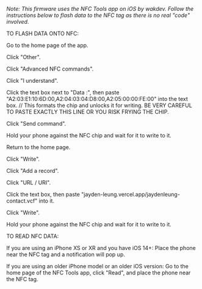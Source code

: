 *Note: This firmware uses the NFC Tools app on iOS by wakdev. Follow the instructions below to flash data to the NFC tag as there is no real "code" involved.*


TO FLASH DATA ONTO NFC:

Go to the home page of the app.

Click "Other".

Click "Advanced NFC commands".

Click "I understand".

Click the text box next to "Data :", then paste "A2:03:E1:10:6D:00,A2:04:03:04:D8:00,A2:05:00:00:FE:00" into the text box. // This formats the chip and unlocks it for writing. BE VERY CAREFUL TO PASTE EXACTLY THIS LINE OR YOU RISK FRYING THE CHIP.

Click "Send command".

Hold your phone against the NFC chip and wait for it to write to it.

Return to the home page.

Click "Write".

Click "Add a record".

Click "URL / URI".

Click the text box, then paste "jayden-leung.vercel.app/jaydenleung-contact.vcf" into it.

Click "Write".

Hold your phone against the NFC chip and wait for it to write to it.


TO READ NFC DATA:

If you are using an iPhone XS or XR and you have iOS 14+: Place the phone near the NFC tag and a notification will pop up.

If you are using an older iPhone model or an older iOS version: Go to the home page of the NFC Tools app, click "Read", and place the phone near the NFC tag.
